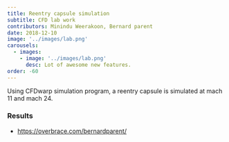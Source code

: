 ```yaml
---
title: Reentry capsule simulation
subtitle: CFD lab work
contributors: Minindu Weerakoon, Bernard parent
date: 2018-12-10
image: '../images/lab.png'
carousels: 
  - images: 
    - image: '../images/lab.png'
      desc: Lot of awesome new features.
order: -60
---
```


Using CFDwarp simulation program, a reentry capsule is simulated at mach 11 and mach 24.

### Results

- https://overbrace.com/bernardparent/